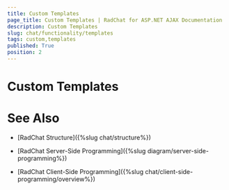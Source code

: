 ```yaml
---
title: Custom Templates 
page_title: Custom Templates | RadChat for ASP.NET AJAX Documentation
description: Custom Templates 
slug: chat/functionality/templates
tags: custom,templates
published: True
position: 2
---
```


# Custom Templates





# See Also

 * [RadChat Structure]({%slug chat/structure%})

 * [RadChat Server-Side Programming]({%slug diagram/server-side-programming%})

 * [RadChat Client-Side Programming]({%slug chat/client-side-programming/overview%})

 